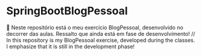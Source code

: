# SpringBootBlogPessoal
:date: Neste repositório está o meu exercício BlogPessoal, desenvolvido no decorrer das aulas. Ressalto que ainda está em fase de desenvolvimento! // 
In this repository is my BlogPessoal exercise, developed during the classes. I emphasize that it is still in the development phase! 
